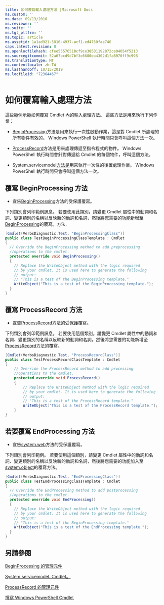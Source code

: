 ```yaml
---
title: 如何覆寫輸入處理方法 |Microsoft Docs
ms.custom: ''
ms.date: 09/13/2016
ms.reviewer: ''
ms.suite: ''
ms.tgt_pltfrm: ''
ms.topic: article
ms.assetid: 1a1ad921-5816-4937-acf1-ed4760fae740
caps.latest.revision: 8
ms.openlocfilehash: cfee55576518cf9ce38501192872ce94054f5213
ms.sourcegitcommit: 52a67bcd9d7bf3e8600ea4302d1fa8970ff9c998
ms.translationtype: MT
ms.contentlocale: zh-TW
ms.lasthandoff: 10/15/2019
ms.locfileid: "72364467"
---
```

# <a name="how-to-override-input-processing-methods"></a>如何覆寫輸入處理方法

這些範例示範如何覆寫 Cmdlet 內的輸入處理方法。 這些方法是用來執行下列作業：

- [BeginProcessing](/dotnet/api/System.Management.Automation.Cmdlet.BeginProcessing)方法是用來執行一次性啟動作業，這是對 Cmdlet 所處理的所有物件有效的。 Windows PowerShell 執行時間只會呼叫這個方法一次。

- [ProcessRecord](/dotnet/api/System.Management.Automation.Cmdlet.ProcessRecord)方法是用來處理傳遞至指令程式的物件。 Windows PowerShell 執行時間會針對傳遞給 Cmdlet 的每個物件，呼叫這個方法。

- System.servicemodel[方法是](/dotnet/api/System.Management.Automation.Cmdlet.EndProcessing)用來執行一次性的後置處理作業。 Windows PowerShell 執行時間只會呼叫這個方法一次。

## <a name="to-override-the-beginprocessing-method"></a>覆寫 BeginProcessing 方法

- 宣告[BeginProcessing](/dotnet/api/System.Management.Automation.Cmdlet.BeginProcessing)方法的受保護覆寫。

下列類別會列印範例訊息。 若要使用此類別，請變更 Cmdlet 屬性中的動詞和名詞、變更類別的名稱以反映新的動詞和名詞，然後將您需要的功能新增至[BeginProcessing](/dotnet/api/System.Management.Automation.Cmdlet.BeginProcessing)的覆寫。方法.

```csharp
[Cmdlet(VerbsDiagnostic.Test, "BeginProcessingClass")]
public class TestBeginProcessingClassTemplate : Cmdlet
{
  // Override the BeginProcessing method to add preprocessing
  //operations to the cmdlet.
  protected override void BeginProcessing()
  {
    // Replace the WriteObject method with the logic required
    // by your cmdlet. It is used here to generate the following
    // output:
    // "This is a test of the BeginProcessing template."
    WriteObject("This is a test of the BeginProcessing template.");
  }
}
```

## <a name="to-override-the-processrecord-method"></a>覆寫 ProcessRecord 方法

- 宣告[ProcessRecord](/dotnet/api/System.Management.Automation.Cmdlet.ProcessRecord)方法的受保護覆寫。

下列類別會列印範例訊息。 若要使用這個類別，請變更 Cmdlet 屬性中的動詞和名詞、變更類別的名稱以反映新的動詞和名詞，然後將您需要的功能新增至[ProcessRecord](/dotnet/api/System.Management.Automation.Cmdlet.ProcessRecord)方法的覆寫。

```csharp
[Cmdlet(VerbsDiagnostic.Test, "ProcessRecordClass")]
public class TestProcessRecordClassTemplate : Cmdlet
{
    // Override the ProcessRecord method to add processing
    //operations to the cmdlet.
    protected override void ProcessRecord()
    {
        // Replace the WriteObject method with the logic required
        // by your cmdlet. It is used here to generate the following
        // output:
        // "This is a test of the ProcessRecord template."
        WriteObject("This is a test of the ProcessRecord template.");
    }
}

```

## <a name="to-override-the-endprocessing-method"></a>若要覆寫 EndProcessing 方法

- 宣告[system.web](/dotnet/api/System.Management.Automation.Cmdlet.EndProcessing)方法的受保護覆寫。

下列類別會列印範例。 若要使用這個類別，請變更 Cmdlet 屬性中的動詞和名詞、變更類別的名稱以反映新的動詞和名詞，然後將您需要的功能加入至[system.object](/dotnet/api/System.Management.Automation.Cmdlet.EndProcessing)的覆寫方法。

```csharp
[Cmdlet(VerbsDiagnostic.Test, "EndProcessingClass")]
public class TestEndProcessingClassTemplate : Cmdlet
{
  // Override the EndProcessing method to add postprocessing
  //operations to the cmdlet.
  protected override void EndProcessing()
  {
    // Replace the WriteObject method with the logic required
    // by your cmdlet. It is used here to generate the following
    // output:
    // "This is a test of the BeginProcessing template."
    WriteObject("This is a test of the EndProcessing template.");
  }
}
```

## <a name="see-also"></a>另請參閱

[BeginProcessing 的管理元件](/dotnet/api/System.Management.Automation.Cmdlet.BeginProcessing)

[System.servicemodel. Cmdlet。](/dotnet/api/System.Management.Automation.Cmdlet.EndProcessing)

[ProcessRecord 的管理元件](/dotnet/api/System.Management.Automation.Cmdlet.ProcessRecord)

[撰寫 Windows PowerShell Cmdlet](./writing-a-windows-powershell-cmdlet.md)
